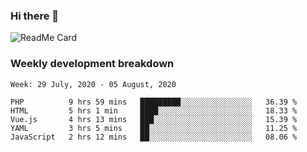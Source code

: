### Hi there 👋

<!--
**itzcy/itzcy** is a ✨ _special_ ✨ repository because its `README.md` (this file) appears on your GitHub profile.

Here are some ideas to get you started:

- 🔭 I’m currently working on ...
- 🌱 I’m currently learning ...
- 👯 I’m looking to collaborate on ...
- 🤔 I’m looking for help with ...
- 💬 Ask me about ...
- 📫 How to reach me: ...
- 😄 Pronouns: ...
- ⚡ Fun fact: ...
-->
![ReadMe Card](https://github-readme-stats.vercel.app/api?username=itzcy&show_icons=true&title_color=2d3198&icon_color=797cb8&text_color=24292e&bg_color=f6f8fa)

### Weekly development breakdown
<!--START_SECTION:waka-->
```text
Week: 29 July, 2020 - 05 August, 2020

PHP          9 hrs 59 mins   █████████░░░░░░░░░░░░░░░░   36.39 % 
HTML         5 hrs 1 min     ████░░░░░░░░░░░░░░░░░░░░░   18.33 % 
Vue.js       4 hrs 13 mins   ███░░░░░░░░░░░░░░░░░░░░░░   15.39 % 
YAML         3 hrs 5 mins    ██░░░░░░░░░░░░░░░░░░░░░░░   11.25 % 
JavaScript   2 hrs 12 mins   ██░░░░░░░░░░░░░░░░░░░░░░░   08.06 %
```
<!--END_SECTION:waka-->
